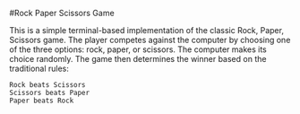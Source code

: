 #Rock Paper Scissors Game

This is a simple terminal-based implementation of the classic Rock, Paper, Scissors game. The player competes against the computer by choosing one of the three options: rock, paper, or scissors. The computer makes its choice randomly. The game then determines the winner based on the traditional rules:

    Rock beats Scissors
    Scissors beats Paper
    Paper beats Rock
